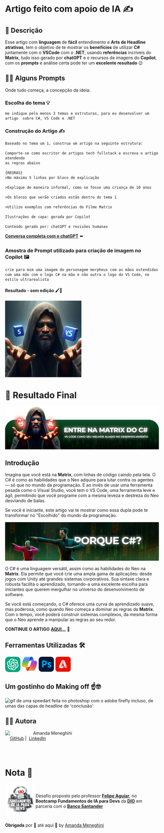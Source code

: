 # Artigo feito com apoio de IA ✍️

## 📒 Descrição 
Esse artigo com **linguagem** de **fácil** entendimento e **Arts de Headline atrativas**, tem o objetivo de te mostrar os **benefícios** de utilizar **C#** juntamente com o **VSCode** com o **.NET**, usando **referências** incríveis do **Matrix**, tudo isso gerado por **chatGPT** e o recursos de imagens do **Copilot**, com os **prompts** e análise certa pode ter um **excelente resultado** 😉

## 👩‍💻 Alguns Prompts 
Onde tudo começa, a concepção da ideia:
### Escolha do tema 💡
```
me indique pelo menos 3 temas e estruturas, para eu desenvolver um artigo  sobre C#, VS Code e .NET 
```
### Construção do Artigo ✍️

```
Baseado no tema um 1, construa um artigo na seguinte estrutura:

Comporte-se como escritor de artigos tech fullstack e escreva o artigo atendendo 
as regras abaixo

{REGRAS}
>No máximo 5 linhas por bloco de explicação 

>Explique de maneira informal, como se fosse uma criança de 10 anos

>Os blocos que serão criados estão dentro do tema 1

>Utilize exemplos com referências do Filme Matrix

Ilustrações de capa: gerada por Copilot

Conteúdo gerado por: chatGPT e revisões humanas

```
<strong><a href="https://chatgpt.com/share/66f49bb8-61ec-8010-9210-582c2aa6bd77" target="_blank">Conversa completa com o chatGPT</a></strong> ⬅️

### Amostra de Prompt utilizado para criação de imagem no Copilot 🖼️
```
crie para mim uma imagem do personagem morpheus com as mãos estendidas com uma mão com o logo C# na mão e não outra o logo do VS Code, no estilo ultrarealista
```
#### Resultado - sem edição 🖌️🚫

<img src="./assets/images/_5e9844ff-4920-4b05-ae11-5f107686a6ba.jfif" width="250px" alt="imagem gerada por inteligência artíficial do personagem Morpheus de capuz do Filme Matrix, com as mãos estendidades com cubos azuis flutuantes"><br>


# 🚩 Resultado Final

<img src="./assets/images/arts-headlines/Headline_01.png" alt="imagem editada com Morpheus com as mãos estendidas com duas pílulas vermelhas uma escrito 'C#' e outra escrito 'VSCode', e códigos verdes caindo ao fundo"/>


## Introdução

Imagina que você está na **Matrix**, com linhas de código caindo pela tela. O C# é como as habilidades que o Neo adquire para lutar contra os agentes — só que no mundo da programação. E ao invés de usar uma ferramenta pesada como o Visual Studio, você tem o VS Code, uma ferramenta leve e ágil, permitindo que você programe com a mesma leveza e destreza do Neo desviando de balas.

Se você é iniciante, este artigo vai te mostrar como essa dupla pode te transformar no "Escolhido" do mundo da programação.

<img src="./assets/images/arts-headlines/Headline_02.png" alt="imagem editada com o personagem Neo do filme Matrix com um mestre treinando Kung-Fu com ele, com umas rua estilo chinesae atrás e códigos verdes caindo ao fundo"/>

O C# é uma linguagem versátil, assim como as habilidades do Neo na **Matrix**. Ela permite que você crie uma ampla gama de aplicações: desde jogos com Unity até grandes sistemas corporativos. Sua sintaxe clara e robusta facilita o aprendizado, tornando-a uma excelente escolha para iniciantes que querem mergulhar no universo do desenvolvimento de software. 

Se você está começando, o C# oferece uma curva de aprendizado suave, mas poderosa, como quando Neo começa a dominar as regras da **Matrix**. Com o tempo, você poderá construir sistemas complexos, da mesma forma que o Neo aprende a manipular as regras ao seu redor.


**CONTINUE O ARTIGO** [**AQUI...**](https://digitalinnovation.one/artigos/c-e-vs-code-um-ambiente-agil-para-desenvolvedores-iniciantes) 📕

## Ferramentas Utilizadas 🛠️
<div style="display: flex; gap: 5px">
    <a href="https://chatgpt.com/"><img src="./assets/logos/chatgpt.png" style="width: 50px; border-radius: 10px" aLt="ícone do logo do ChatGPT que leva ao seu site"></a>
    <a href="https://copilot.microsoft.com/"><img src="./assets/logos/copilot.png" style="width: 50px; border-radius: 10px" alt="ícone do logo do Microsoft Copilot que leva ao seu site"></a>
    <a href="https://www.adobe.com/br/products/photoshop.html"><img src="./assets/logos/adobe-photoshop.png" style="width: 50px; border-radius: 10px" alt="ícone do logo do Adobe Photoshop que leva ao seu site"></a>
    <a href="https://www.adobe.com/br/products/firefly.html"><img src="./assets/logos/adobe-firefly.png" width="50" alt="ícone do logo do Adobe Firefly que leva ao seu site"></a>
</div>



## Um gostinho do Making off ☝️🤓

<img src="./assets/gif/speedart-capa-conclusao-artigo .gif" alt="gif de uma speedart feita no photoshop com o adobe firefly incluso, de umas das capas de headline de 'conclusão'">

## 👨‍💻 Autora

<p>
    <img 
      align=left 
      margin=10 
      width=80 
      src="https://avatars.githubusercontent.com/u/126250269?s=400&u=a41f78350f40507f1e429eb13b63e19c4ffe6e09&v=4"
    />
    <p>&nbsp&nbsp&nbspAmanda Meneghini<br>
    &nbsp&nbsp&nbsp
    <a href="https://github.com/AmandaMeneghini" target="_blank">GitHub</a>&nbsp;|&nbsp;
    <a href="https://www.linkedin.com/in/amanda-meneghini/" target="_blank">LinkedIn</a>
    &nbsp;&nbsp;
    </p>
<br><br>


# Nota 📝

<img 
    align=left 
    margin=10 
    width=100  
    src="./assets/images/bootcamp-fundamentos-de-ia-para-devs.png"
/>

&nbsp;<p>Desafio proposto pelo professor [**Felipe Aguiar**](https://www.linkedin.com/in/felipeaguiar-exe/), no **Bootcamp Fundamentos de IA para Devs** da [**DIO**](https://www.dio.me/) em parceria com o [**Banco Santander**](https://www.linkedin.com/company/banco-santander/)</p>

 <br>

 **Obrigada** por 👀 até aqui 💛 by [Amanda Meneghini](https://github.com/AmandaMeneghini)